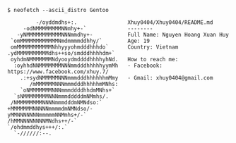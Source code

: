 ```
$ neofetch --ascii_distro Gentoo

         -/oyddmdhs+:.                Xhuy0404/Xhuy0404/README.md
     -odNMMMMMMMMNNmhy+-`             --------
   -yNMMMMMMMMMMMNNNmmdhy+-           Full Name: Nguyen Hoang Xuan Huy
 `omMMMMMMMMMMMMNmdmmmmddhhy/`        Age: 19 
 omMMMMMMMMMMMNhhyyyohmdddhhhdo`      Country: Vietnam
.ydMMMMMMMMMMdhs++so/smdddhhhhdm+`    
 oyhdmNMMMMMMMNdyooydmddddhhhhyhNd.   How to reach me:
  :oyhhdNNMMMMMMMNNNmmdddhhhhhyymMh   - Facebook: https://www.facebook.com/xhuy.7/
    .:+sydNMMMMMNNNmmmdddhhhhhhmMmy   - Gmail: xhuy0404@gmail.com
       /mMMMMMMNNNmmmdddhhhhhmMNhs:   
    `oNMMMMMMMNNNmmmddddhhdmMNhs+`    
  `sNMMMMMMMMNNNmmmdddddmNMmhs/.      
 /NMMMMMMMMNNNNmmmdddmNMNdso:`
+MMMMMMMNNNNNmmmmdmNMNdso/-
yMMNNNNNNNmmmmmNNMmhs+/-`
/hMMNNNNNNNNMNdhs++/-`
`/ohdmmddhys+++/:.`
  `-//////:--.
```


<!--
**Xhuy0404/Xhuy0404** is a ✨ _special_ ✨ repository because its `README.md` (this file) appears on your GitHub profile.

Here are some ideas to get you started:

- 🔭 I’m currently working on ...
- 🌱 I’m currently learning ...
- 👯 I’m looking to collaborate on ...
- 🤔 I’m looking for help with ...
- 💬 Ask me about ...
- 📫 How to reach me: ...
- 😄 Pronouns: ...
- ⚡ Fun fact: ...
-->
